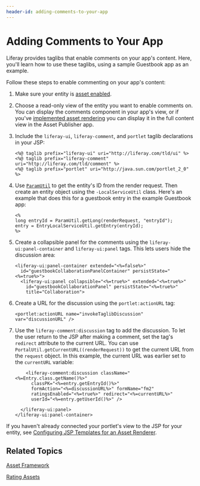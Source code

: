 ```yaml
---
header-id: adding-comments-to-your-app
---
```


# Adding Comments to Your App

Liferay provides taglibs that enable comments on your app's content. Here, 
you'll learn how to use these taglibs, using a sample Guestbook app as an 
example. 

Follow these steps to enable commenting on your app's content: 

1.  Make sure your entity is 
    [asset enabled](/developer/frameworks/-/knowledge_base/7-2/asset-framework). 

2.  Choose a read-only view of the entity you want to enable comments on. You 
    can display the comments component in your app's view, or if you've 
    [implemented asset rendering](/developer/frameworks/-/knowledge_base/7-2/rendering-an-asset) 
    you can display it in the full content view in the Asset Publisher app. 

3.  Include the `liferay-ui`, `liferay-comment`, and `portlet` taglib 
    declarations in your JSP: 

        <%@ taglib prefix="liferay-ui" uri="http://liferay.com/tld/ui" %>
        <%@ taglib prefix="liferay-comment" uri="http://liferay.com/tld/comment" %>
        <%@ taglib prefix="portlet" uri="http://java.sun.com/portlet_2_0" %>

4.  Use 
    [`ParamUtil`](@platform-ref@/7.2-latest/javadocs/portal-kernel/com/liferay/portal/kernel/util/ParamUtil.html) 
    to get the entity's ID from the render request. Then create an entity object 
    using the `-LocalServiceUtil` class. Here's an example that does this for a 
    guestbook entry in the example Guestbook app:

        <%
        long entryId = ParamUtil.getLong(renderRequest, "entryId");
        entry = EntryLocalServiceUtil.getEntry(entryId);
        %>

5.  Create a collapsible panel for the comments using the 
    `liferay-ui:panel-container` and `liferay-ui:panel` tags. This lets users 
    hide the discussion area: 

        <liferay-ui:panel-container extended="<%=false%>"
          id="guestbookCollaborationPanelContainer" persistState="<%=true%>">
          <liferay-ui:panel collapsible="<%=true%>" extended="<%=true%>"
            id="guestbookCollaborationPanel" persistState="<%=true%>"
            title="Collaboration">

6.  Create a URL for the discussion using the `portlet:actionURL` tag: 

        <portlet:actionURL name="invokeTaglibDiscussion" var="discussionURL" />

7.  Use the `liferay-comment:discussion` tag to add the discussion. To let the 
    user return to the JSP after making a comment, set the tag's `redirect` 
    attribute to the current URL. You can use 
    `PortalUtil.getCurrentURL((renderRequest))` to get the current URL from the 
    `request` object. In this example, the current URL was earlier set to the 
    `currentURL` variable: 

            <liferay-comment:discussion className="<%=Entry.class.getName()%>"
              classPK="<%=entry.getEntryId()%>"
              formAction="<%=discussionURL%>" formName="fm2"
              ratingsEnabled="<%=true%>" redirect="<%=currentURL%>"
              userId="<%=entry.getUserId()%>" />

          </liferay-ui:panel>
        </liferay-ui:panel-container>

If you haven't already connected your portlet's view to the JSP for your entity, 
see 
[Configuring JSP Templates for an Asset Renderer](/developer/frameworks/-/knowledge_base/7-2/configuring-jsp-templates-for-an-asset-renderer). 

## Related Topics

[Asset Framework](/developer/frameworks/-/knowledge_base/7-2/asset-framework)

[Rating Assets](/developer/frameworks/-/knowledge_base/7-2/rating-assets)
